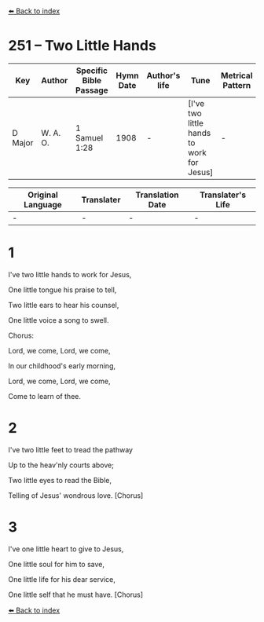 [⬅️ Back to index](../README.md)

# 251 – Two Little Hands

Key | Author   | Specific Bible Passage     |Hymn Date |Author's life |Tune |Metrical Pattern   |Composer/Source
-- | --------- | ---------------------------|----------|--------------|-----|-------------------|-------------  
D Major |W. A. O. |1 Samuel 1:28 |1908 |- |[I've two little hands to work for Jesus] |- |W. A. Ogden

Original Language | Translater | Translation Date   | Translater's Life  
----------------- | --------- | --------------------|-------------     
\- |- |- |-




# 1

I've two little hands to work for Jesus,

One little tongue his praise to tell,

Two little ears to hear his counsel,

One little voice a song to swell.



Chorus:

Lord, we come, Lord, we come,

In our childhood's early morning,

Lord, we come, Lord, we come,

Come to learn of thee.



# 2

I've two little feet to tread the pathway

Up to the heav'nly courts above;

Two little eyes to read the Bible,

Telling of Jesus' wondrous love.  [Chorus]



# 3

I've one little heart to give to Jesus,

One little soul for him to save,

One little life for his dear service,

One little self that he must have.  [Chorus]

[⬅️ Back to index](../README.md)
